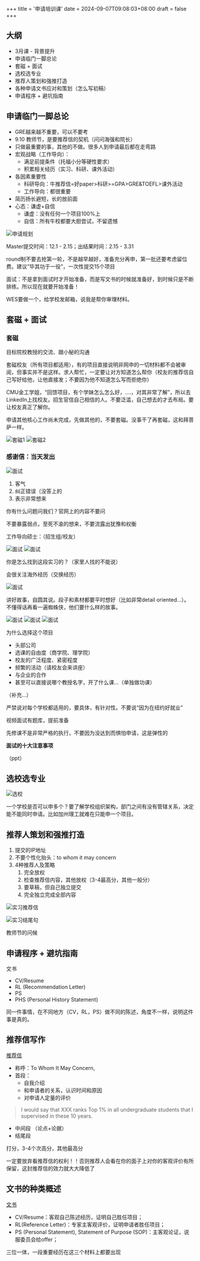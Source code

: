 +++
title = '申请培训课'
date = 2024-09-07T09:08:03+08:00
draft = false
+++

## 大纲

- 3月课 - 背景提升
- 申请临门一脚总论
- 套磁 + 面试
- 选校选专业
- 推荐人策划和强推打造
- 各种申请文书应对和策划（怎么写初稿）
- 申请程序 + 避坑指南

## 申请临门一脚总论

- GRE越来越不重要，可以不要考
- 9.10 教师节，是要推荐信的契机（问问海强和院长）
- 只做最重要的事，其他的不做。很多人到申请最后都在走弯路
- 宏观战略（工作导向）：
  - 满足前提条件（托福小分等硬性要求）
  - 积累相关经历（实习、科研、课外活动）
- 各因素重要性
  - 科研导向：牛推荐信=好paper>科研>=GPA>GRE&TOEFL>课外活动
  - 工作导向：都很重要
- 简历扬长避短，长的放前面
- 心态：谦虚+自信
  - 谦虚：没有任何一个项目100%上
  - 自信：所有牛校都要大胆尝试，不留遗憾

![申请规划](img/pic1.png)

Master提交时间：12.1 - 2.15；出结果时间：2.15 - 3.31

round制不要去抢第一轮，不是越早越好，准备充分再申，第一批还要考虑留位费。建议“毕其功于一役”，一次性提交15个项目

面试：不是拿到面试时才开始准备，而是写文书的时候就准备好，到时候只是不断排练。所以现在就要开始准备！

WES要做一个，给学校发邮箱，说我是帮你审理材料。

## 套磁 + 面试

### 套磁

目标院校教授的交流、跟小秘的沟通

套磁校友（所有项目都适用），有的项目直接说明非网申的一切材料都不会被审阅，但事实并不是这样。求人帮忙，一定要让对方知道怎么帮你（校友的推荐信自己写好给他，让他直接发；不要因为他不知道怎么写而拒绝你）

CMU金工学姐，“回馈项目，有个学妹怎么怎么好，....，对其非常了解”，所以去LinkedIn上找校友。招生官信自己相信的人。不要泛滥，自己想去的才去布局。要让校友真正了解你。

申请其他核心工作尚未完成，先做其他的，不要套磁。没事干了再套磁，这和拜菩萨一样。

![套磁1](img/套磁1.png)
![套磁2](img/套磁2.png)

### 感谢信：当天发出

![面试](img/面试.png)

1. 客气
2. 纠正错误（没答上的
3. 表示非常想来

你有什么问题问我们？官网上的内容不要问

不要暴露弱点，至死不渝的想来，不要流露出犹豫和权衡

工作导向硕士：（招生组/校友）

![面试](img/面试2.png)
![面试](img/面试3.png)

你是怎么找到这段实习的？（家里人找的不能说）

会很关注海外经历（交换经历）

![面试](img/面试4.png)

讲好故事，自圆其说。段子和素材都要平时想好（比如非常detail oriented...）。不懂得话再看一遍蜘蛛侠，他们要什么样的故事。

![面试](img/面试5.png)
![面试](img/面试6.png)
![面试](img/面试7.png)

为什么选择这个项目
- 头部公司
- 选课的自由度（商学院、理学院）
- 校友的广泛程度、紧密程度
- 频繁的活动（请校友会来讲座）
- 与企业的合作
- 甚至可以直接说哪个教授名字，开了什么课...（单独做功课）

（补充...）

严禁说对每个学校都适用的，要具体，有针对性。不要说“因为在纽约好就业”

视频面试有题库，提前准备

先修课不是非常严格的执行，不要因为没达到而惧怕申请，这是弹性的

**面试的十大注意事项**

（ppt）

## 选校选专业

![选校](img/选校.png)

一个学校是否可以申多个？要了解学校组织架构，部门之间有没有管辖关系，决定能不能同时申请。比如加州理工就难在只能申一个项目。

## 推荐人策划和强推打造

1. 提交的IP地址
2. 不要个性化抬头：to whom it may concern
3. 4种推荐人及策略
   1. 完全放权
   2. 检查推荐信内容，其他放权（3-4最高分，其他一般分）
   3. 要草稿，但自己独立提交
   4. 完全独立完成全部内容

![实习推荐信](img/实习推荐.png)

![实习结尾句](img/实习结尾句.png)

教师节的问候

## 申请程序 + 避坑指南

文书

- CV/Resume
- RL (Recommendation Letter)
- PS
- PHS (Personal History Statement)

同一件事情，在不同地方（CV，RL，PS）做不同的陈述，角度不一样，说明这件事是真的。

## 推荐信写作

[推荐信](ppt/10%20推荐信的布局和策划.pptx)

- 称呼：To Whom It May Concern,
- 首段：
  - 自我介绍
  - 和申请者的关系，认识时间和原因
  - 对申请人定量的评价

> I would say that XXX ranks Top 1% in all undergraduate students that I supervised in these 10 years. 

- 中间段 （论点+论据）
- 结尾段

打分，3-4个次高分，其他最高分

一定要放弃看推荐信的权利！！否则推荐人会看在你的面子上对你的客观评价有所保留，这封推荐信的效力就大大降低了

## 文书的种类概述

[文书](ppt/11%20各种申请文书的应对和策划.pptx)

- CV/Resume：客观自己陈述经历，证明自己胜任项目；
- RL(Reference Letter)：专家主客观评价，证明申请者胜任项目；
- PS (Personal Statement), Statement of Purpose (SOP)：主客观论证，说服委员会给offer；

三位一体，一段重要经历在这三个材料上都要出现

